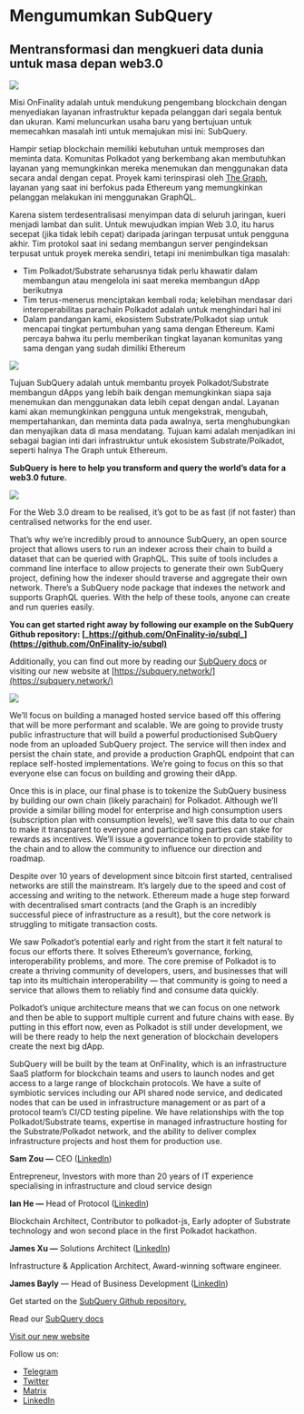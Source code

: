 # Mengumumkan SubQuery

## Mentransformasi dan mengkueri data dunia untuk masa depan web3.0

![](https://miro.medium.com/max/1400/1*J5u22qNxndcuCrFJ1mfGqg.png)

Misi OnFinality adalah untuk mendukung pengembang blockchain dengan menyediakan layanan infrastruktur kepada pelanggan dari segala bentuk dan ukuran. Kami meluncurkan usaha baru yang bertujuan untuk memecahkan masalah inti untuk memajukan misi ini: SubQuery.

Hampir setiap blockchain memiliki kebutuhan untuk memproses dan meminta data. Komunitas Polkadot yang berkembang akan membutuhkan layanan yang memungkinkan mereka menemukan dan menggunakan data secara andal dengan cepat. Proyek kami terinspirasi oleh [The Graph](https://thegraph.com/), layanan yang saat ini berfokus pada Ethereum yang memungkinkan pelanggan melakukan ini menggunakan GraphQL.

Karena sistem terdesentralisasi menyimpan data di seluruh jaringan, kueri menjadi lambat dan sulit. Untuk mewujudkan impian Web 3.0, itu harus secepat (jika tidak lebih cepat) daripada jaringan terpusat untuk pengguna akhir. Tim protokol saat ini sedang membangun server pengindeksan terpusat untuk proyek mereka sendiri, tetapi ini menimbulkan tiga masalah:

- Tim Polkadot/Substrate seharusnya tidak perlu khawatir dalam membangun atau mengelola ini saat mereka membangun dApp berikutnya
- Tim terus-menerus menciptakan kembali roda; kelebihan mendasar dari interoperabilitas parachain Polkadot adalah untuk menghindari hal ini
- Dalam pandangan kami, ekosistem Substrate/Polkadot siap untuk mencapai tingkat pertumbuhan yang sama dengan Ethereum. Kami percaya bahwa itu perlu memberikan tingkat layanan komunitas yang sama dengan yang sudah dimiliki Ethereum

![](https://miro.medium.com/max/1400/1*l4b4BXWkczVDaHyv30lLQQ.png)

Tujuan SubQuery adalah untuk membantu proyek Polkadot/Substrate membangun dApps yang lebih baik dengan memungkinkan siapa saja menemukan dan menggunakan data lebih cepat dengan andal. Layanan kami akan memungkinkan pengguna untuk mengekstrak, mengubah, mempertahankan, dan meminta data pada awalnya, serta menghubungkan dan menyajikan data di masa mendatang. Tujuan kami adalah menjadikan ini sebagai bagian inti dari infrastruktur untuk ekosistem Substrate/Polkadot, seperti halnya The Graph untuk Ethereum.

**SubQuery is here to help you transform and query the world’s data for a web3.0 future.**

![](https://miro.medium.com/max/1000/1*IHstJG-hBwQzicLdWkGR5w.png)

For the Web 3.0 dream to be realised, it’s got to be as fast (if not faster) than centralised networks for the end user.

That’s why we’re incredibly proud to announce SubQuery, an open source project that allows users to run an indexer across their chain to build a dataset that can be queried with GraphQL. This suite of tools includes a command line interface to allow projects to generate their own SubQuery project, defining how the indexer should traverse and aggregate their own network. There’s a SubQuery node package that indexes the network and supports GraphQL queries. With the help of these tools, anyone can create and run queries easily.

**You can get started right away by following our example on the SubQuery Github repository: [_https://github.com/OnFinality-io/subql_](https://github.com/OnFinality-io/subql)**

Additionally, you can find out more by reading our [SubQuery docs](https://doc.subquery.network/) or visiting our new website at [https://subquery.network/](https://subquery.network/)

![](https://miro.medium.com/max/1000/1*3oA1Hvns1vrImTsmowO_Jw.png)

We’ll focus on building a managed hosted service based off this offering that will be more performant and scalable. We are going to provide trusty public infrastructure that will build a powerful productionised SubQuery node from an uploaded SubQuery project. The service will then index and persist the chain state, and provide a production GraphQL endpoint that can replace self-hosted implementations. We’re going to focus on this so that everyone else can focus on building and growing their dApp.

Once this is in place, our final phase is to tokenize the SubQuery business by building our own chain (likely parachain) for Polkadot. Although we’ll provide a similar billing model for enterprise and high consumption users (subscription plan with consumption levels), we’ll save this data to our chain to make it transparent to everyone and participating parties can stake for rewards as incentives. We’ll issue a governance token to provide stability to the chain and to allow the community to influence our direction and roadmap.

Despite over 10 years of development since bitcoin first started, centralised networks are still the mainstream. It’s largely due to the speed and cost of accessing and writing to the network. Ethereum made a huge step forward with decentralised smart contracts (and the Graph is an incredibly successful piece of infrastructure as a result), but the core network is struggling to mitigate transaction costs.

We saw Polkadot’s potential early and right from the start it felt natural to focus our efforts there. It solves Ethereum’s governance, forking, interoperability problems, and more. The core premise of Polkadot is to create a thriving community of developers, users, and businesses that will tap into its multichain interoperability — that community is going to need a service that allows them to reliably find and consume data quickly.

Polkadot’s unique architecture means that we can focus on one network and then be able to support multiple current and future chains with ease. By putting in this effort now, even as Polkadot is still under development, we will be there ready to help the next generation of blockchain developers create the next big dApp.

SubQuery will be built by the team at OnFinality, which is an infrastructure SaaS platform for blockchain teams and users to launch nodes and get access to a large range of blockchain protocols. We have a suite of symbiotic services including our API shared node service, and dedicated nodes that can be used in infrastructure management or as part of a protocol team’s CI/CD testing pipeline. We have relationships with the top Polkadot/Substrate teams, expertise in managed infrastructure hosting for the Substrate/Polkadot network, and the ability to deliver complex infrastructure projects and host them for production use.

**Sam Zou —** CEO ([LinkedIn](https://www.linkedin.com/in/sam-zou-5b8169a/))

Entrepreneur, Investors with more than 20 years of IT experience specialising in infrastructure and cloud service design

**Ian He —** Head of Protocol ([LinkedIn](https://www.linkedin.com/in/yin-he-7a266345/))

Blockchain Architect, Contributor to polkadot-js, Early adopter of Substrate technology and won second place in the first Polkadot hackathon.

**James Xu —** Solutions Architect ([LinkedIn](https://www.linkedin.com/in/zhexu/))

Infrastructure & Application Architect, Award-winning software engineer.

**James Bayly** — Head of Business Development ([LinkedIn](https://www.linkedin.com/in/james-bayly/))

Get started on the [SubQuery Github repository.](https://github.com/OnFinality-io/subql)

Read our [SubQuery docs](https://doc.subquery.network/)

[Visit our new website](https://subquery.network/)

Follow us on:

- [Telegram](https://t.me/subquerynetwork)
- [Twitter](https://twitter.com/subquerynetwork)
- [Matrix](https://matrix.to/#/%23subquery:matrix.org)
- [LinkedIn](https://www.linkedin.com/company/subquery)
